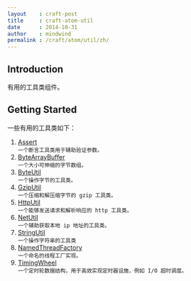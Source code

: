 ```yaml
---
layout    : craft-post
title     : craft-atom-util
date      : 2014-10-31
author    : mindwind
permalink : /craft/atom/util/zh/
---
```



## Introduction
有用的工具类组件。


## Getting Started
一些有用的工具类如下：

  1. [Assert](https://github.com/mindwind/craft-atom/blob/master/craft-atom-util/src/main/java/io/craft/atom/util/Assert.java)  
     `一个断言工具类用于辅助验证参数。`  
  2. [ByteArrayBuffer](https://github.com/mindwind/craft-atom/blob/master/craft-atom-util/src/main/java/io/craft/atom/util/ByteArrayBuffer.java)  
     `一个大小可伸缩的字节数组。`  
  3. [ByteUtil](https://github.com/mindwind/craft-atom/blob/master/craft-atom-util/src/main/java/io/craft/atom/util/ByteUtil.java)  
     `一个操作字节的工具类。`  
  4. [GzipUtil](https://github.com/mindwind/craft-atom/blob/master/craft-atom-util/src/main/java/io/craft/atom/util/GzipUtil.java)  
     `一个压缩和解压缩字节的 gzip 工具类。`  
  5. [HttpUtil](https://github.com/mindwind/craft-atom/blob/master/craft-atom-util/src/main/java/io/craft/atom/util/HttpUtil.java)  
     `一个能够发送请求和解析响应的 http 工具类。`  
  6. [NetUtil](https://github.com/mindwind/craft-atom/blob/master/craft-atom-util/src/main/java/io/craft/atom/util/NetUtil.java)  
     `一个辅助获取本地 ip 地址的工具类。`  
  7. [StringUtil](https://github.com/mindwind/craft-atom/blob/master/craft-atom-util/src/main/java/io/craft/atom/util/StringUtil.java)  
     `一个操作字符串的工具类`  
  8. [NamedThreadFactory](https://github.com/mindwind/craft-atom/blob/master/craft-atom-util/src/main/java/io/craft/atom/util/thread/NamedThreadFactory.java)  
     `一个命名的线程工厂实现。`  
  9. [TimingWheel](https://github.com/mindwind/craft-atom/blob/master/craft-atom-util/src/main/java/io/craft/atom/util/schedule/TimingWheel.java)  
     `一个定时轮数据结构，用于高效实现定时器设施，例如 I/O 超时调度。`  
